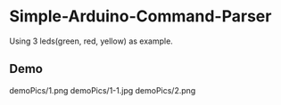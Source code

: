 # Simple-Arduino-Command-Parser
Using 3 leds(green, red, yellow) as example.

## Demo
demoPics/1.png
demoPics/1-1.jpg
demoPics/2.png
